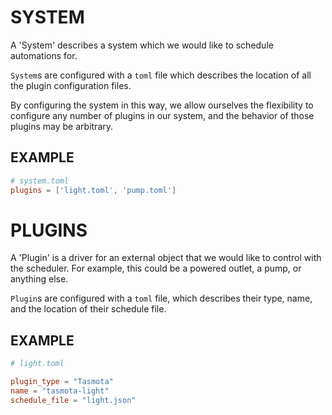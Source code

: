 # SYSTEM
A 'System' describes a system which we would like to schedule automations for. 

`System`s are configured with a `toml` file which describes the location of all the plugin configuration files. 

By configuring the system in this way, we allow ourselves the flexibility to configure any number of plugins in our system, and the behavior of those plugins may be arbitrary.  

## EXAMPLE
```toml
# system.toml
plugins = ['light.toml', 'pump.toml']
```

# PLUGINS
A 'Plugin' is a driver for an external object that we would like to control with the scheduler. For example, this could be a powered outlet, a pump, or anything else. 

`Plugin`s are configured with a `toml` file, which describes their type, name, and the location of their schedule file. 

## EXAMPLE
```toml
# light.toml

plugin_type = "Tasmota"
name = "tasmota-light"
schedule_file = "light.json"
```
